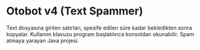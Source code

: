 # Otobot v4 (Text Spammer)
 Text dosyasına girilen satırları, spesife edilen süre kadar bekledikten sonra kopyalar. Kullanım klavuzu program başlatılınca konsoldan okunabilir. Spam atmaya yarayan Java projesi.
